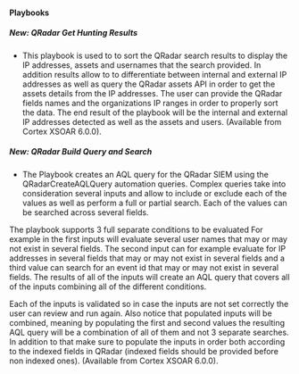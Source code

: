 
#### Playbooks
##### New: QRadar Get Hunting Results
- This playbook is used to to sort the QRadar search results to display the IP addresses, assets and usernames that the search provided. In addition results allow to to differentiate between internal and external IP addresses as well as query the QRadar assets API in order to get the assets details from the IP addresses. The user can provide the QRadar fields names and the organizations IP ranges in order to properly sort the data. The end result of the playbook will be the internal and external IP addresses detected as well as the assets and users. (Available from Cortex XSOAR 6.0.0).
##### New: QRadar Build Query and Search
- The Playbook creates an AQL query for the  QRadar SIEM using the QRadarCreateAQLQuery automation queries. Complex queries take into consideration several inputs and allow to include or exclude each of the values as well as perform a full or partial search. Each of the values can be searched across several fields.

The playbook supports 3 full separate conditions to be evaluated
For example in the first inputs will evaluate several user names that may or may not exist in several fields. The second input can for example evaluate for IP addresses in several fields that may or may not exist in several fields and a third value can search for an event id that may or may not exist in several fields. The results of all of the inputs will create an AQL query that covers all of the inputs combining all of the different conditions.

Each of the inputs is validated so in case the inputs are not set correctly the user can review and run again.
Also notice that populated inputs will be combined, meaning by populating the first and second values the resulting AQL query will be a combination of all of them and not 3 separate searches. In addition to that make sure to populate the inputs in order both according to the indexed fields in QRadar (indexed fields should be provided before non indexed ones). (Available from Cortex XSOAR 6.0.0).
